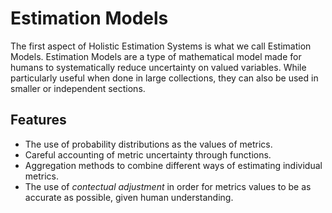 # Estimation Models

The first aspect of Holistic Estimation Systems is what we call Estimation Models. Estimation Models are a type of mathematical model made for humans to systematically reduce uncertainty on valued variables. While particularly useful when done in large collections, they can also be used in smaller or independent sections.

## Features
- The use of probability distributions as the values of metrics.
- Careful accounting of metric uncertainty through functions.
- Aggregation methods to combine different ways of estimating individual metrics.
- The use of *contectual adjustment* in order for metrics values to be as accurate as possible, given human understanding.
